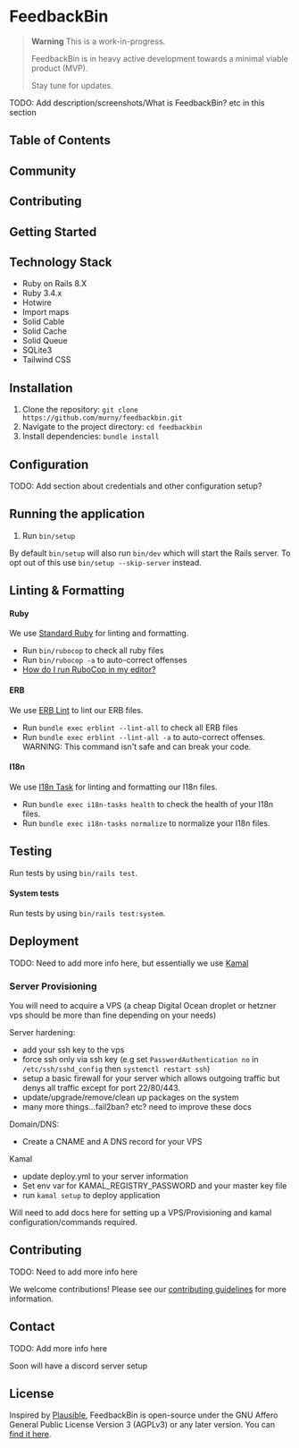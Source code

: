# FeedbackBin

> **Warning**
> This is a work-in-progress.
>
> FeedbackBin is in heavy active development towards a minimal viable product (MVP).
>
> Stay tune for updates.

TODO: Add description/screenshots/What is FeedbackBin? etc in this section

## Table of Contents

## Community

## Contributing

## Getting Started

## Technology Stack

* Ruby on Rails 8.X
* Ruby 3.4.x
* Hotwire
* Import maps
* Solid Cable
* Solid Cache
* Solid Queue
* SQLite3
* Tailwind CSS

## Installation
1. Clone the repository: `git clone https://github.com/murny/feedbackbin.git`
2. Navigate to the project directory: `cd feedbackbin`
3. Install dependencies: `bundle install`

## Configuration

TODO: Add section about credentials and other configuration setup?

## Running the application

1. Run `bin/setup`

By default `bin/setup` will also run `bin/dev` which will start the Rails server. To opt out of this use `bin/setup --skip-server` instead.

## Linting & Formatting

#### Ruby

We use [Standard Ruby](https://github.com/standardrb/standard) for linting and formatting.
- Run `bin/rubocop` to check all ruby files
- Run `bin/rubocop -a` to auto-correct offenses
- [How do I run RuboCop in my editor?](https://docs.rubocop.org/rubocop/1.25/integration_with_other_tools.html#editor-integration)

#### ERB

We use [ERB Lint](https://github.com/Shopify/erb-lint) to lint our ERB files.
- Run `bundle exec erblint --lint-all` to check all ERB files
- Run `bundle exec erblint --lint-all -a` to auto-correct offenses. WARNING: This command isn't safe and can break your code.

#### I18n

We use [I18n Task](https://github.com/glebm/i18n-tasks) for linting and formatting our I18n files.
- Run `bundle exec i18n-tasks health` to check the health of your I18n files.
- Run `bundle exec i18n-tasks normalize` to normalize your I18n files.

## Testing

Run tests by using `bin/rails test`.

#### System tests

Run tests by using `bin/rails test:system`.

## Deployment
TODO: Need to add more info here, but essentially we use [Kamal](https://github.com/basecamp/kamal)

### Server Provisioning

You will need to acquire a VPS (a cheap Digital Ocean droplet or hetzner vps should be more than fine depending on your needs)

Server hardening:
 - add your ssh key to the vps
 - force ssh only via ssh key (e.g set `PasswordAuthentication no` in `/etc/ssh/sshd_config` then `systemctl restart ssh`)
 - setup a basic firewall for your server which allows outgoing traffic but denys all traffic except for port 22/80/443.
 - update/upgrade/remove/clean up packages on the system
 - many more things...fail2ban? etc? need to improve these docs

Domain/DNS:
- Create a CNAME and A DNS record for your VPS

Kamal
- update deploy.yml to your server information
- Set env var for KAMAL_REGISTRY_PASSWORD and your master key file
- run `kamal setup` to deploy application

Will need to add docs here for setting up a VPS/Provisioning and kamal configuration/commands required.

## Contributing
TODO: Need to add more info here

We welcome contributions! Please see our [contributing guidelines](CONTRIBUTING.md) for more information.


## Contact
TODO: Add more info here

Soon will have a discord server setup

## License

Inspired by [Plausible](https://plausible.io/blog/open-source-licenses), FeedbackBin is open-source under the GNU Affero General Public License Version 3 (AGPLv3) or any later version. You can [find it here](https://github.com/murny/feedbackbin/blob/main/LICENSE.md).
